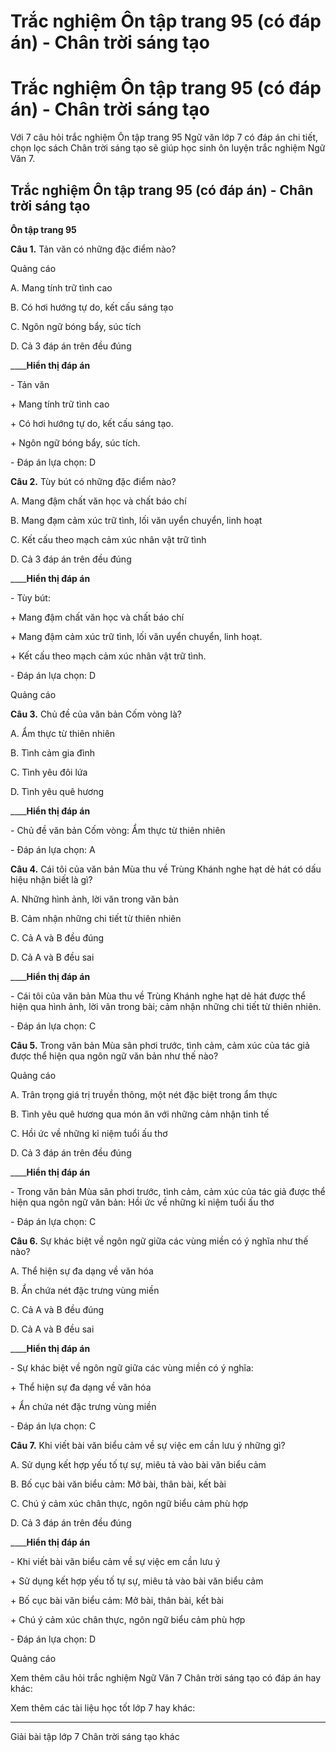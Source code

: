 # Trắc nghiệm Ôn tập trang 95 (có đáp án) - Chân trời sáng tạo

# Trắc nghiệm Ôn tập trang 95 (có đáp án) - Chân trời sáng tạo

Với 7 câu hỏi trắc nghiệm Ôn tập trang 95 Ngữ văn lớp 7 có đáp án chi tiết, chọn lọc sách Chân trời sáng tạo sẽ giúp học sinh ôn luyện trắc nghiệm Ngữ Văn 7.

## Trắc nghiệm Ôn tập trang 95 (có đáp án) - Chân trời sáng tạo

**Ôn tập trang 95**

**Câu 1.** Tản văn có những đặc điểm nào?

Quảng cáo

A. Mang tính trữ tình cao

B. Có hơi hướng tự do, kết cấu sáng tạo

C. Ngôn ngữ bóng bẩy, súc tích

D. Cả 3 đáp án trên đều đúng

____**Hiển thị đáp án**

\- Tản văn 

\+ Mang tính trữ tình cao

\+ Có hơi hướng tự do, kết cấu sáng tạo. 

\+ Ngôn ngữ bóng bẩy, súc tích. 

\- Đáp án lựa chọn: D

**Câu 2.** Tùy bút có những đặc điểm nào?

A. Mang đậm chất văn học và chất báo chí

B. Mang đạm cảm xúc trữ tình, lối văn uyển chuyển, linh hoạt

C. Kết cấu theo mạch cảm xúc nhân vật trữ tình

D. Cả 3 đáp án trên đều đúng

____**Hiển thị đáp án**

\- Tùy bút: 

\+ Mang đậm chất văn học và chất báo chí

\+ Mang đậm cảm xúc trữ tình, lối văn uyển chuyển, linh hoạt. 

\+ Kết cấu theo mạch cảm xúc nhân vật trữ tình. 

\- Đáp án lựa chọn: D

Quảng cáo

**Câu 3.** Chủ đề của văn bản Cốm vòng là?

A. Ẩm thực từ thiên nhiên

B. Tình cảm gia đình

C. Tình yêu đôi lứa

D. Tình yêu quê hương

____**Hiển thị đáp án**

\- Chủ đề văn bản Cốm vòng: Ẩm thực từ thiên nhiên

\- Đáp án lựa chọn: A

**Câu 4.** Cái tôi của văn bản Mùa thu về Trùng Khánh nghe hạt dẻ hát có dấu hiệu nhận biết là gì?

A. Những hình ảnh, lời văn trong văn bản

B. Cảm nhận những chi tiết từ thiên nhiên

C. Cả A và B đều đúng

D. Cả A và B đều sai

____**Hiển thị đáp án**

\- Cái tôi của văn bản Mùa thu về Trùng Khánh nghe hạt dẻ hát được thể hiện qua hình ảnh, lời văn trong bài; cảm nhận những chi tiết từ thiên nhiên.

\- Đáp án lựa chọn: C

**Câu 5.** Trong văn bản Mùa sân phơi trước, tình cảm, cảm xúc của tác giả được thể hiện qua ngôn ngữ văn bản như thế nào?

Quảng cáo

A. Trân trọng giá trị truyền thông, một nét đặc biệt trong ẩm thực

B. Tình yêu quê hương qua món ăn với những cảm nhận tinh tế

C. Hồi ức về những kỉ niệm tuổi ấu thơ

D. Cả 3 đáp án trên đều đúng

____**Hiển thị đáp án**

\- Trong văn bản Mùa sân phơi trước, tình cảm, cảm xúc của tác giả được thể hiện qua ngôn ngữ văn bản: Hồi ức về những kỉ niệm tuổi ấu thơ

\- Đáp án lựa chọn: C

**Câu 6.** Sự khác biệt về ngôn ngữ giữa các vùng miền có ý nghĩa như thế nào?

A. Thể hiện sự đa dạng về văn hóa

B. Ẩn chứa nét đặc trưng vùng miền

C. Cả A và B đều đúng

D. Cả A và B đều sai

____**Hiển thị đáp án**

\- Sự khác biệt về ngôn ngữ giữa các vùng miền có ý nghĩa: 

\+ Thể hiện sự đa dạng về văn hóa

\+ Ẩn chứa nét đặc trưng vùng miền

\- Đáp án lựa chọn: C

**Câu 7.** Khi viết bài văn biểu cảm về sự việc em cần lưu ý những gì?

A. Sử dụng kết hợp yếu tố tự sự, miêu tả vào bài văn biểu cảm

B. Bố cục bài văn biểu cảm: Mở bài, thân bài, kết bài

C. Chú ý cảm xúc chân thực, ngôn ngữ biểu cảm phù hợp

D. Cả 3 đáp án trên đều đúng

____**Hiển thị đáp án**

\- Khi viết bài văn biểu cảm về sự việc em cần lưu ý

\+ Sử dụng kết hợp yếu tố tự sự, miêu tả vào bài văn biểu cảm

\+ Bố cục bài văn biểu cảm: Mở bài, thân bài, kết bài

\+ Chú ý cảm xúc chân thực, ngôn ngữ biểu cảm phù hợp

\- Đáp án lựa chọn: D

Quảng cáo

Xem thêm câu hỏi trắc nghiệm Ngữ Văn 7 Chân trời sáng tạo có đáp án hay khác:

Xem thêm các tài liệu học tốt lớp 7 hay khác:

* * *

Giải bài tập lớp 7 Chân trời sáng tạo khác
